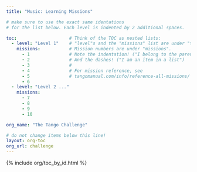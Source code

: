```yaml
---
title: "Music: Learning Missions"

# make sure to use the exact same identations
# for the list below. Each level is indented by 2 additional spaces.

toc:                    # Think of the TOC as nested lists:
  - level: "Level 1"    # "level"s and the "missions" list are under "toc"
    missions:           # Mission numbers are under "missions".
      - 1               # Note the indentation! ("I belong to the parent above")
      - 2               # And the dashes! ("I am an item in a list")
      - 3               # 
      - 4               # For mission reference, see
      - 5               # tangomanual.com/info/reference-all-missions/
      - 6
  - level: "Level 2 ..."
    missions:
      - 7
      - 8
      - 9
      - 10

org_name: "The Tango Challenge"

# do not change items below this line!
layout: org-toc
org_url: challenge
---
```


{% include org/toc_by_id.html %}
